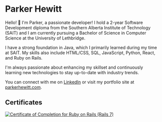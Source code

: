 # Parker Hewitt

Hello! 👋 I'm Parker, a passionate developer! I hold a 2-year Software Development diploma from the Southern Alberta Institute of Technology (SAIT) and I am currently pursuing a Bachelor of Science in Computer Science at the University of Lethbridge. 

I have a strong foundation in Java, which I primarily learned during my time at SAIT. My skills also include HTML/CSS, SQL, JavaScript, Python, React, and Ruby on Rails. 

I'm always passionate about enhancing my skillset and continuously learning new technologies to stay up-to-date with industry trends.

You can connect with me on [LinkedIn](https://www.linkedin.com/in/parker--hewitt/) or visit my portfolio site at [parkerhewitt.com](https://www.parkerhewitt.com).

## Certificates
  <a href="https://www.learnenough.com/certificates/park5r"><img src="https://www.learnenough.com/certificates/park5r/ruby-on-rails-7th-edition-tutorial.svg" alt="Certificate of Completion for Ruby on Rails (Rails 7)"></a>
